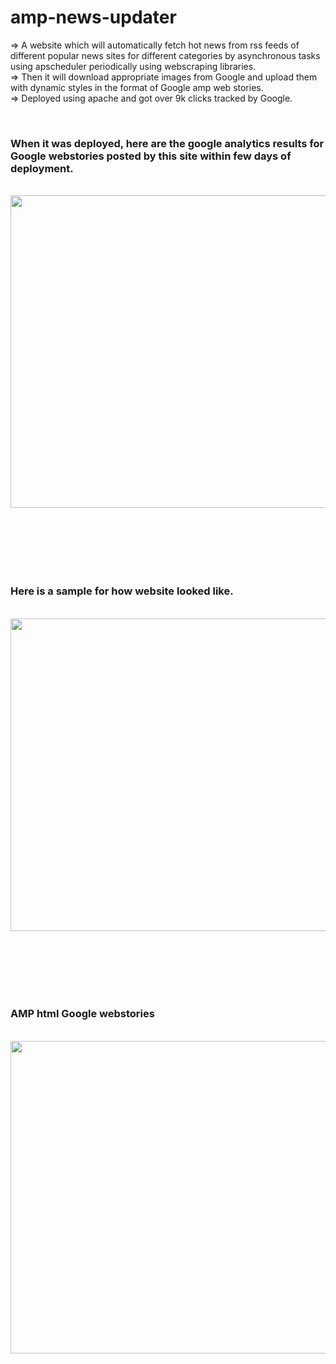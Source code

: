 # amp-news-updater
=> A website which will automatically fetch hot news from rss feeds of different popular news sites for different categories by asynchronous tasks using apscheduler periodically using webscraping libraries. </br>
=> Then it will download appropriate images from Google and upload them with dynamic styles in the format of Google amp web stories. </br>
=> Deployed using apache and got over 9k clicks tracked by Google.

</hr></br>
<h3>When it was deployed, here are the google analytics results for Google webstories posted by this site within few days of deployment.</h3>
</br> 
<img src="https://user-images.githubusercontent.com/84411432/204052175-0d30d419-8b97-4944-9026-7be66474218b.jpg" style=" width:900px ; height:500px; margin-bottom:100px">
</br>

<h3>Here is a sample for how website looked like.</h3>
</br> 
<img src="https://user-images.githubusercontent.com/84411432/204052187-7678dc1f-37bc-4d38-885a-f18833715d8a.png" style=" width:900px ; height:500px; margin-bottom:100px">
</br>

<h3>AMP html Google webstories</h3>
</br> 
<img src="https://user-images.githubusercontent.com/84411432/204052195-a3556b20-cceb-4d44-8a07-ca70cf323c14.png" style=" width:900px ; height:500px; margin-bottom:100px">
</br>


